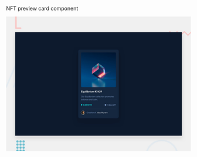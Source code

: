 NFT preview card component

![Design preview for the NFT preview card component coding challenge](./design/desktop-preview.jpg)

